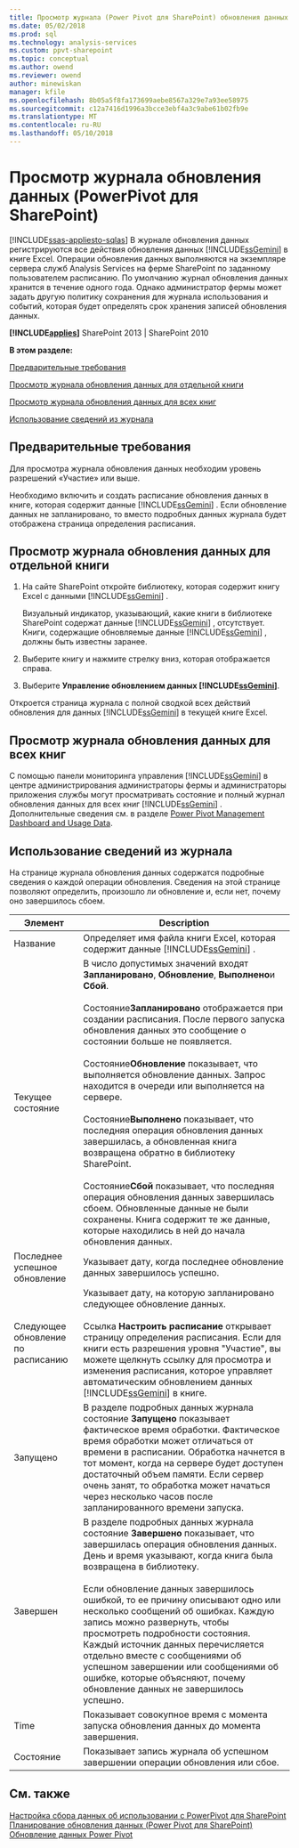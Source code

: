 ```yaml
---
title: Просмотр журнала (Power Pivot для SharePoint) обновления данных | Документы Microsoft
ms.date: 05/02/2018
ms.prod: sql
ms.technology: analysis-services
ms.custom: ppvt-sharepoint
ms.topic: conceptual
ms.author: owend
ms.reviewer: owend
author: minewiskan
manager: kfile
ms.openlocfilehash: 8b05a5f8fa173699aebe8567a329e7a93ee58975
ms.sourcegitcommit: c12a7416d1996a3bcce3ebf4a3c9abe61b02fb9e
ms.translationtype: MT
ms.contentlocale: ru-RU
ms.lasthandoff: 05/10/2018
---
```

# <a name="view-data-refresh-history-power-pivot-for-sharepoint"></a>Просмотр журнала обновления данных (PowerPivot для SharePoint)
[!INCLUDE[ssas-appliesto-sqlas](../../includes/ssas-appliesto-sqlas.md)]
  В журнале обновления данных регистрируются все действия обновления данных [!INCLUDE[ssGemini](../../includes/ssgemini-md.md)] в книге Excel. Операции обновления данных выполняются на экземпляре сервера служб Analysis Services на ферме SharePoint по заданному пользователем расписанию. По умолчанию журнал обновления данных хранится в течение одного года. Однако администратор фермы может задать другую политику сохранения для журнала использования и событий, которая будет определять срок хранения записей обновления данных.  
  
 **[!INCLUDE[applies](../../includes/applies-md.md)]**  SharePoint 2013 | SharePoint 2010  
  
 **В этом разделе:**  
  
 [Предварительные требования](#prereq)  
  
 [Просмотр журнала обновления данных для отдельной книги](#viewhistory)  
  
 [Просмотр журнала обновления данных для всех книг](#viewITOps)  
  
 [Использование сведений из журнала](#pageelements)  
  
##  <a name="prereq"></a> Предварительные требования  
 Для просмотра журнала обновления данных необходим уровень разрешений «Участие» или выше.  
  
 Необходимо включить и создать расписание обновления данных в книге, которая содержит данные [!INCLUDE[ssGemini](../../includes/ssgemini-md.md)] . Если обновление данных не запланировано, то вместо подробных данных журнала будет отображена страница определения расписания.  
  
##  <a name="viewhistory"></a> Просмотр журнала обновления данных для отдельной книги  
  
1.  На сайте SharePoint откройте библиотеку, которая содержит книгу Excel с данными [!INCLUDE[ssGemini](../../includes/ssgemini-md.md)] .  
  
     Визуальный индикатор, указывающий, какие книги в библиотеке SharePoint содержат данные [!INCLUDE[ssGemini](../../includes/ssgemini-md.md)] , отсутствует. Книги, содержащие обновляемые данные [!INCLUDE[ssGemini](../../includes/ssgemini-md.md)] , должны быть известны заранее.  
  
2.  Выберите книгу и нажмите стрелку вниз, которая отображается справа.  
  
3.  Выберите **Управление обновлением данных [!INCLUDE[ssGemini](../../includes/ssgemini-md.md)]**.  
  
 Откроется страница журнала с полной сводкой всех действий обновления для данных [!INCLUDE[ssGemini](../../includes/ssgemini-md.md)] в текущей книге Excel.  
  
##  <a name="viewITOps"></a> Просмотр журнала обновления данных для всех книг  
 С помощью панели мониторинга управления [!INCLUDE[ssGemini](../../includes/ssgemini-md.md)] в центре администрирования администраторы фермы и администраторы приложения службы могут просматривать состояние и полный журнал обновления данных для всех книг [!INCLUDE[ssGemini](../../includes/ssgemini-md.md)] . Дополнительные сведения см. в разделе [Power Pivot Management Dashboard and Usage Data](../../analysis-services/power-pivot-sharepoint/power-pivot-management-dashboard-and-usage-data.md).  
  
##  <a name="pageelements"></a> Использование сведений из журнала  
 На странице журнала обновления данных содержатся подробные сведения о каждой операции обновления. Сведения на этой странице позволяют определить, произошло ли обновление и, если нет, почему оно завершилось сбоем.  
  
|Элемент|Description|  
|----------|-----------------|  
|Название|Определяет имя файла книги Excel, которая содержит данные [!INCLUDE[ssGemini](../../includes/ssgemini-md.md)] .|  
|Текущее состояние|В число допустимых значений входят **Запланировано**, **Обновление**, **Выполнено**и **Сбой**.<br /><br /> Состояние**Запланировано** отображается при создании расписания. После первого запуска обновления данных это сообщение о состоянии больше не появляется.<br /><br /> Состояние**Обновление** показывает, что выполняется обновление данных. Запрос находится в очереди или выполняется на сервере.<br /><br /> Состояние**Выполнено** показывает, что последняя операция обновления данных завершилась, а обновленная книга возвращена обратно в библиотеку SharePoint.<br /><br /> Состояние**Сбой** показывает, что последняя операция обновления данных завершилась сбоем. Обновленные данные не были сохранены. Книга содержит те же данные, которые находились в ней до начала обновления данных.|  
|Последнее успешное обновление|Указывает дату, когда последнее обновление данных завершилось успешно.|  
|Следующее обновление по расписанию|Указывает дату, на которую запланировано следующее обновление данных.<br /><br /> Ссылка **Настроить расписание** открывает страницу определения расписания. Если для книги есть разрешения уровня "Участие", вы можете щелкнуть ссылку для просмотра и изменения расписания, которое управляет автоматическим обновлением данных [!INCLUDE[ssGemini](../../includes/ssgemini-md.md)] в книге.|  
|Запущено|В разделе подробных данных журнала состояние **Запущено** показывает фактическое время обработки. Фактическое время обработки может отличаться от времени в расписании. Обработка начнется в тот момент, когда на сервере будет доступен достаточный объем памяти. Если сервер очень занят, то обработка может начаться через несколько часов после запланированного времени запуска.|  
|Завершен|В разделе подробных данных журнала состояние **Завершено** показывает, что завершилась операция обновления данных. День и время указывают, когда книга была возвращена в библиотеку.<br /><br /> Если обновление данных завершилось ошибкой, то ее причину описывают одно или несколько сообщений об ошибках. Каждую запись можно развернуть, чтобы просмотреть подробности состояния. Каждый источник данных перечисляется отдельно вместе с сообщениями об успешном завершении или сообщениями об ошибке, которые объясняют, почему обновление данных не завершилось успешно.|  
|Time|Показывает совокупное время с момента запуска обновления данных до момента завершения.|  
|Состояние|Показывает запись журнала об успешном завершении операции обновления или сбое.|  
  
## <a name="see-also"></a>См. также  
 [Настройка сбора данных об использовании с PowerPivot для SharePoint](../../analysis-services/power-pivot-sharepoint/configure-usage-data-collection-for-power-pivot-for-sharepoint.md)   
 [Планирование обновления данных (Power Pivot для SharePoint)](http://msdn.microsoft.com/en-us/8571208f-6aae-4058-83c6-9f916f5e2f9b)   
 [Обновление данных Power Pivot](../../analysis-services/power-pivot-sharepoint/power-pivot-data-refresh.md)  
  
  
